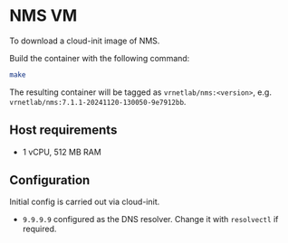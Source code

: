 # NMS VM

To download a cloud-init image of NMS. 

Build the container with the following command:

```bash
make
```

The resulting container will be tagged as `vrnetlab/nms:<version>`, e.g. `vrnetlab/nms:7.1.1-20241120-130050-9e7912bb`.

## Host requirements

* 1 vCPU, 512 MB RAM

## Configuration

Initial config is carried out via cloud-init.

* `9.9.9.9` configured as the DNS resolver. Change it with `resolvectl` if required.
